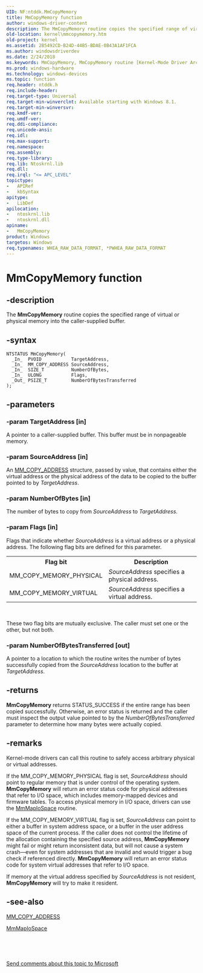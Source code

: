 ```yaml
---
UID: NF:ntddk.MmCopyMemory
title: MmCopyMemory function
author: windows-driver-content
description: The MmCopyMemory routine copies the specified range of virtual or physical memory into the caller-supplied buffer.
old-location: kernel\mmcopymemory.htm
old-project: kernel
ms.assetid: 2B5492CD-B24D-44B5-BDAE-0B43A1AF1FCA
ms.author: windowsdriverdev
ms.date: 2/24/2018
ms.keywords: MmCopyMemory, MmCopyMemory routine [Kernel-Mode Driver Architecture], kernel.mmcopymemory, ntddk/MmCopyMemory
ms.prod: windows-hardware
ms.technology: windows-devices
ms.topic: function
req.header: ntddk.h
req.include-header: 
req.target-type: Universal
req.target-min-winverclnt: Available starting with Windows 8.1.
req.target-min-winversvr: 
req.kmdf-ver: 
req.umdf-ver: 
req.ddi-compliance: 
req.unicode-ansi: 
req.idl: 
req.max-support: 
req.namespace: 
req.assembly: 
req.type-library: 
req.lib: Ntoskrnl.lib
req.dll: 
req.irql: "<= APC_LEVEL"
topictype:
-	APIRef
-	kbSyntax
apitype:
-	LibDef
apilocation:
-	ntoskrnl.lib
-	ntoskrnl.dll
apiname:
-	MmCopyMemory
product: Windows
targetos: Windows
req.typenames: WHEA_RAW_DATA_FORMAT, *PWHEA_RAW_DATA_FORMAT
---
```


# MmCopyMemory function


## -description


The <b>MmCopyMemory</b> routine copies the specified range of virtual or physical memory into the caller-supplied buffer.


## -syntax


````
NTSTATUS MmCopyMemory(
  _In_  PVOID           TargetAddress,
  _In_  MM_COPY_ADDRESS SourceAddress,
  _In_  SIZE_T          NumberOfBytes,
  _In_  ULONG           Flags,
  _Out_ PSIZE_T         NumberOfBytesTransferred
);
````


## -parameters




### -param TargetAddress [in]

A pointer to a caller-supplied buffer. This buffer must be in nonpageable  memory.


### -param SourceAddress [in]

An <a href="..\ntddk\ns-ntddk-_mm_copy_address.md">MM_COPY_ADDRESS</a> structure, passed by value, that contains either the virtual address or the physical address of the data to be copied to the buffer pointed to by <i>TargetAddress</i>.


### -param NumberOfBytes [in]

The number of bytes to copy from <i>SourceAddress</i> to <i>TargetAddress</i>.


### -param Flags [in]

Flags that indicate whether <i>SourceAddress</i> is a virtual address or a physical address. The following flag bits are defined for this parameter.

<table>
<tr>
<th>Flag bit</th>
<th>Description</th>
</tr>
<tr>
<td>MM_COPY_MEMORY_PHYSICAL</td>
<td><i>SourceAddress</i> specifies a physical address.</td>
</tr>
<tr>
<td>MM_COPY_MEMORY_VIRTUAL</td>
<td><i>SourceAddress</i> specifies a virtual address.</td>
</tr>
</table>
 

These two flag bits are mutually exclusive. The caller must set one or the other, but not both.


### -param NumberOfBytesTransferred [out]

A pointer to a location to which the routine writes the number of bytes successfully copied from the <i>SourceAddress</i> location to the buffer at <i>TargetAddress</i>.


## -returns



<b>MmCopyMemory</b> returns STATUS_SUCCESS if the entire range has been copied successfully. Otherwise, an error status is returned and the caller must inspect the output value pointed to by the <i>NumberOfBytesTransferred</i> parameter to determine how many bytes were actually copied.




## -remarks



Kernel-mode drivers can call this routine to safely access arbitrary physical or virtual addresses.

If the MM_COPY_MEMORY_PHYSICAL flag is set, <i>SourceAddress</i> should point to regular memory that is under control of the operating system. <b>MmCopyMemory</b> will return an error status code for physical addresses that refer to I/O space, which includes memory-mapped devices and firmware tables. To access physical memory in I/O space, drivers can use the <a href="..\wdm\nf-wdm-mmmapiospace.md">MmMapIoSpace</a> routine.

If the MM_COPY_MEMORY_VIRTUAL flag is set, <i>SourceAddress</i> can point to either a buffer in system address space, or a buffer in the user address space of the current process. If the caller does not control the lifetime of the allocation containing the specified source address, <b>MmCopyMemory</b> might fail or might return inconsistent data, but will not cause a system crash—even for system addresses that are invalid and would trigger a bug check if referenced directly. <b>MmCopyMemory</b> will return an error status code for system virtual addresses that refer to I/O space.

If memory at the virtual address specified by <i>SourceAddress</i> is not resident, <b>MmCopyMemory</b> will try to make it resident.




## -see-also

<a href="..\ntddk\ns-ntddk-_mm_copy_address.md">MM_COPY_ADDRESS</a>



<a href="..\wdm\nf-wdm-mmmapiospace.md">MmMapIoSpace</a>



 

 

<a href="mailto:wsddocfb@microsoft.com?subject=Documentation%20feedback [kernel\kernel]:%20MmCopyMemory routine%20 RELEASE:%20(2/24/2018)&amp;body=%0A%0APRIVACY STATEMENT%0A%0AWe use your feedback to improve the documentation. We don't use your email address for any other purpose, and we'll remove your email address from our system after the issue that you're reporting is fixed. While we're working to fix this issue, we might send you an email message to ask for more info. Later, we might also send you an email message to let you know that we've addressed your feedback.%0A%0AFor more info about Microsoft's privacy policy, see http://privacy.microsoft.com/en-us/default.aspx." title="Send comments about this topic to Microsoft">Send comments about this topic to Microsoft</a>

